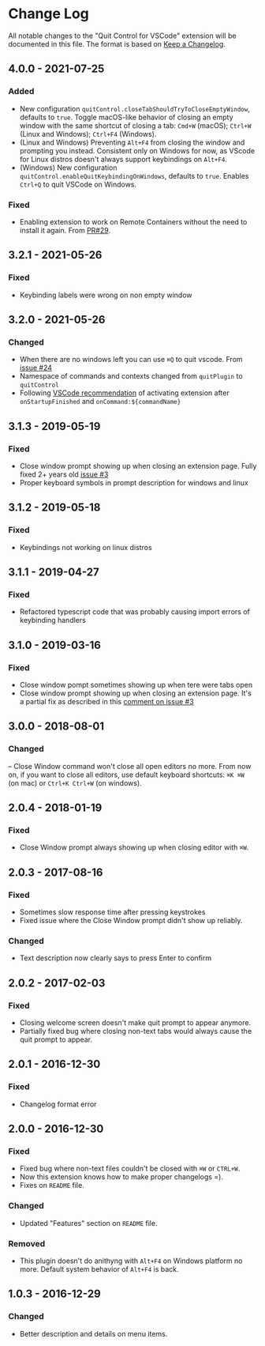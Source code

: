 # Change Log
All notable changes to the "Quit Control for VSCode" extension will be documented in this file.
The format is based on [Keep a Changelog](http://keepachangelog.com/).


## 4.0.0 - 2021-07-25
### Added
- New configuration `quitControl.closeTabShouldTryToCloseEmptyWindow`, defaults to `true`. Toggle macOS-like behavior of closing an empty window with the same shortcut of closing a tab: `Cmd+W` (macOS); `Ctrl+W` (Linux and Windows); `Ctrl+F4` (Windows). 
- (Linux and Windows) Preventing `Alt+F4` from closing the window and prompting you instead. Consistent only on Windows for now, as VScode for Linux distros doesn't always support keybindings on `Alt+F4`.
- (Windows) New configuration `quitControl.enableQuitKeybindingOnWindows`, defaults to `true`. Enables `Ctrl+Q` to quit VSCode on Windows.
### Fixed
- Enabling extension to work on Remote Containers without the need to install it again. From [PR#29](https://github.com/artdiniz/quit-control-vscode/pull/29).

## 3.2.1 - 2021-05-26
### Fixed
- Keybinding labels were wrong on non empty window

## 3.2.0 - 2021-05-26
### Changed
- When there are no windows left you can use `⌘Q` to quit vscode. From [issue #24](https://github.com/artdiniz/quit-control-vscode/issues/24)
- Namespace of commands and contexts changed from `quitPlugin` to `quitControl`
- Following [VSCode recommendation](https://code.visualstudio.com/api/references/activation-events#onStartupFinished) of activating extension after `onStartupFinished` and `onCommand:${commandName}`

## 3.1.3 - 2019-05-19
### Fixed
- Close window prompt showing up when closing an extension page. Fully fixed 2+ years old [issue #3](https://github.com/artdiniz/quit-control-vscode/issues/3)
- Proper keyboard symbols in prompt description for windows and linux

## 3.1.2 - 2019-05-18
### Fixed
- Keybindings not working on linux distros

## 3.1.1 - 2019-04-27
### Fixed
- Refactored typescript code that was probably causing import errors of keybinding handlers
  
## 3.1.0 - 2019-03-16
### Fixed
- Close window pompt sometimes showing up when tere were tabs open
- Close window prompt showing up when closing an extension page. It's a partial fix as described in this [comment on issue #3](https://github.com/artdiniz/quit-control-vscode/issues/3#issuecomment-473577397)

## 3.0.0 - 2018-08-01
### Changed
– Close Window command won't close all open editors no more. From now on, if you want to close all editors, use default keyboard shortcuts: `⌘K ⌘W` (on mac) or `Ctrl+K Ctrl+W` (on windows).

## 2.0.4 - 2018-01-19
### Fixed
- Close Window prompt always showing up when closing editor with `⌘W`.

## 2.0.3 - 2017-08-16
### Fixed
- Sometimes slow response time after pressing keystrokes
- Fixed issue where the Close Window prompt didn't show up reliably.

### Changed
- Text description now clearly says to press Enter to confirm

## 2.0.2 - 2017-02-03
### Fixed
- Closing welcome screen doesn't make quit prompt to appear anymore.
- Partially fixed bug where closing non-text tabs would always cause the quit prompt to appear.

## 2.0.1 - 2016-12-30
### Fixed
- Changelog format error

## 2.0.0 - 2016-12-30
### Fixed
- Fixed bug where non-text files couldn't be closed with `⌘W` or `CTRL+W`.
- Now this extension knows how to make proper changelogs =).
- Fixes on `README` file.

### Changed
- Updated "Features" section on `README` file.

### Removed
- This plugin doesn't do anithyng with `Alt+F4` on Windows platform no more. Default system behavior of `Alt+F4` is back.

## 1.0.3 - 2016-12-29
### Changed
- Better description and details on menu items.
